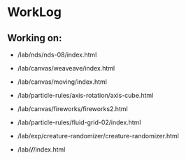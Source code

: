 # WorkLog

## Working on:

* /lab/nds/nds-08/index.html
* /lab/canvas/weaveave/index.html
* /lab/canvas/moving/index.html
* /lab/particle-rules/axis-rotation/axis-cube.html
* /lab/canvas/fireworks/fireworks2.html
* /lab/particle-rules/fluid-grid-02/index.html
* /lab/exp/creature-randomizer/creature-randomizer.html


* /lab/___/___/index.html